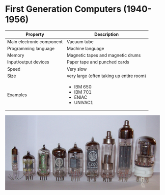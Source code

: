 # First Generation Computers (1940-1956)

| Property | Description |
|-|-|
| Main electronic component | Vacuum tube |
| Programming language | Machine language |
| Memory | Magnetic tapes and magnetic drums |
| Input/output devices | Paper tape and punched cards |
| Speed | Very slow |
| Size | very large (often taking up entire room) |
| Examples | <ul><li>IBM 650</li><li>IBM 701</li><li>ENIAC</li><li>UNIVAC1</ul> |

![](../images/generations/vaccum-tubes.png)
